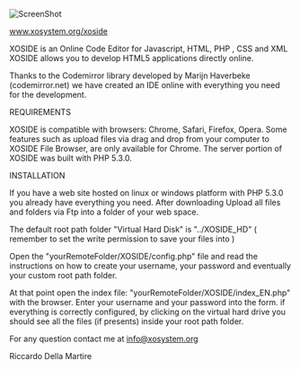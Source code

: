 

![ScreenShot](https://raw.github.com/xosystem/XOS-IDE-Framework/XOSIDE/themes/default/images/XOSIDE_logo.png)


www.xosystem.org/xoside

XOSIDE is an Online Code Editor for Javascript, HTML, PHP , CSS and XML
XOSIDE allows you to develop HTML5 applications directly online.

Thanks to the Codemirror library developed by Marijn Haverbeke (codemirror.net)
we have created an IDE online with everything you need for the development.  

REQUIREMENTS

XOSIDE is compatible with browsers: Chrome, Safari, Firefox, Opera.
Some features such as upload files via drag and drop from your computer to XOSIDE File Browser, are only available for Chrome.
The server portion of XOSIDE was built with PHP 5.3.0. 

INSTALLATION

If you have a web site hosted on linux or windows platform with PHP 5.3.0 you already have everything you need.
After downloading Upload all files and folders via Ftp into a folder of your web space.

The default root path folder "Virtual Hard Disk" is "../XOSIDE_HD" ( remember to set the write permission to save your files into )

Open the "yourRemoteFolder/XOSIDE/config.php" file and read the instructions on how to create your username, your password and eventually your custom root path folder.

At that point open the index file: "yourRemoteFolder/XOSIDE/index_EN.php" with the browser.
Enter your username and your password into the form.
if everything is correctly configured, by clicking on the virtual hard drive you should see all the files (if presents) inside  your root path folder. 


For any question
contact me at info@xosystem.org

Riccardo Della Martire
